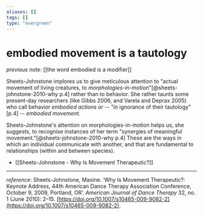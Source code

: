 ```yaml
---
aliases: []
tags: []
type: "evergreen"
---
```


# embodied movement is a tautology

_previous note:_ [[the word embodied is a modifier]]

Sheets-Johnstone implores us to give meticulous attention to "actual movement of living creatures, to _morphologies-in-motion_"[@sheets-johnstone-2010-why p.4] rather than to behavior. She rather taunts some present-day researchers (like Gibbs 2006, and Varela and Deprax 2005) who call behavior _embodied actions_ or -- "in ignorance of their tautology"[p.4] -- _embodied movement._

Sheets-Johnstone's attention on morphologies-in-motion helps us, she suggests, to recognise instances of her term "synergies of meaningful movement."[@sheets-johnstone-2010-why p.4] These are the ways in which an individual communicate with another, and that are fundamental to relationships (within and between species).

- [[Sheets-Johnstone - Why Is Movement Therapeutic?]]

---

_reference:_ Sheets-Johnstone, Maxine. ‘Why Is Movement Therapeutic?: Keynote Address, 44th American Dance Therapy Association Conference, October 9, 2009, Portland, OR’. _American Journal of Dance Therapy_ 32, no. 1 (June 2010): 2–15. [https://doi.org/10.1007/s10465-009-9082-2](https://doi.org/10.1007/s10465-009-9082-2).



